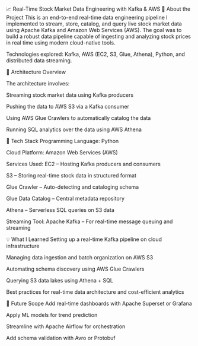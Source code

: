 📈 Real-Time Stock Market Data Engineering with Kafka & AWS
👋 About the Project
This is an end-to-end real-time data engineering pipeline I implemented to stream, store, catalog, and query live stock market data using Apache Kafka and Amazon Web Services (AWS).
The goal was to build a robust data pipeline capable of ingesting and analyzing stock prices in real time using modern cloud-native tools.

Technologies explored: Kafka, AWS (EC2, S3, Glue, Athena), Python, and distributed data streaming.

🧱 Architecture Overview


The architecture involves:

Streaming stock market data using Kafka producers

Pushing the data to AWS S3 via a Kafka consumer

Using AWS Glue Crawlers to automatically catalog the data

Running SQL analytics over the data using AWS Athena

🔧 Tech Stack
Programming Language:
Python

Cloud Platform:
Amazon Web Services (AWS)

Services Used:
EC2 – Hosting Kafka producers and consumers

S3 – Storing real-time stock data in structured format

Glue Crawler – Auto-detecting and cataloging schema

Glue Data Catalog – Central metadata repository

Athena – Serverless SQL queries on S3 data

Streaming Tool:
Apache Kafka – For real-time message queuing and streaming

💡 What I Learned
Setting up a real-time Kafka pipeline on cloud infrastructure

Managing data ingestion and batch organization on AWS S3

Automating schema discovery using AWS Glue Crawlers

Querying S3 data lakes using Athena + SQL

Best practices for real-time data architecture and cost-efficient analytics

🚀 Future Scope
Add real-time dashboards with Apache Superset or Grafana

Apply ML models for trend prediction

Streamline with Apache Airflow for orchestration

Add schema validation with Avro or Protobuf

